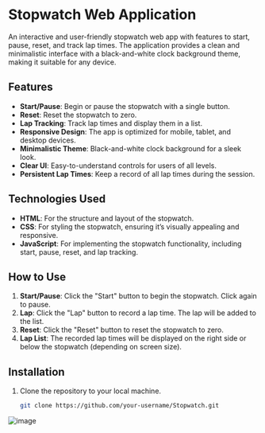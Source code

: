 # Stopwatch Web Application

An interactive and user-friendly stopwatch web app with features to start, pause, reset, and track lap times. The application provides a clean and minimalistic interface with a black-and-white clock background theme, making it suitable for any device.

## Features
- **Start/Pause**: Begin or pause the stopwatch with a single button.
- **Reset**: Reset the stopwatch to zero.
- **Lap Tracking**: Track lap times and display them in a list.
- **Responsive Design**: The app is optimized for mobile, tablet, and desktop devices.
- **Minimalistic Theme**: Black-and-white clock background for a sleek look.
- **Clear UI**: Easy-to-understand controls for users of all levels.
- **Persistent Lap Times**: Keep a record of all lap times during the session.

## Technologies Used
- **HTML**: For the structure and layout of the stopwatch.
- **CSS**: For styling the stopwatch, ensuring it’s visually appealing and responsive.
- **JavaScript**: For implementing the stopwatch functionality, including start, pause, reset, and lap tracking.

## How to Use
1. **Start/Pause**: Click the "Start" button to begin the stopwatch. Click again to pause.
2. **Lap**: Click the "Lap" button to record a lap time. The lap will be added to the list.
3. **Reset**: Click the "Reset" button to reset the stopwatch to zero.
4. **Lap List**: The recorded lap times will be displayed on the right side or below the stopwatch (depending on screen size).

## Installation

1. Clone the repository to your local machine.
   ```bash
   git clone https://github.com/your-username/Stopwatch.git


![image](https://github.com/user-attachments/assets/46e32ba9-2edc-4abe-8dcb-99b81cb4d0e3)


